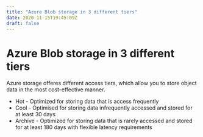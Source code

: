 ```yaml
---
title: "Azure Blob storage in 3 different tiers"
date: 2020-11-15T19:45:09Z
draft: false
---
```

# Azure Blob storage in 3 different tiers

Azure storage offeres different access tiers, which allow you to store object data in the most cost-effective manner.

* Hot - Optimized for storing data that is access frequently
* Cool - Optimised for storing data infrequently accessed and stored for at least 30 days
* Archive - Optimized for storing data that is rarely accessed and stored for at least 180 days with flexible latency requirements



